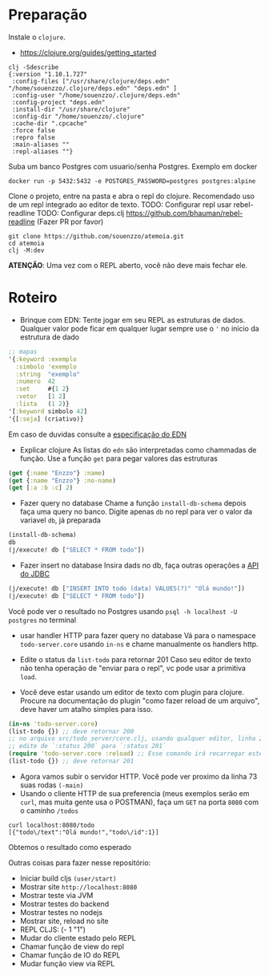 # Preparação

Instale o `clojure`.

- https://clojure.org/guides/getting_started

```shell
clj -Sdescribe
{:version "1.10.1.727"
 :config-files ["/usr/share/clojure/deps.edn" "/home/souenzzo/.clojure/deps.edn" "deps.edn" ]
 :config-user "/home/souenzzo/.clojure/deps.edn"
 :config-project "deps.edn"
 :install-dir "/usr/share/clojure"
 :config-dir "/home/souenzzo/.clojure"
 :cache-dir ".cpcache"
 :force false
 :repro false
 :main-aliases ""
 :repl-aliases ""}
```

Suba um banco Postgres com usuario/senha Postgres. Exemplo em docker

```shell
docker run -p 5432:5432 -e POSTGRES_PASSWORD=postgres postgres:alpine
```

Clone o projeto, entre na pasta e abra o repl do clojure. Recomendado uso de um repl integrado ao editor de texto. TODO:
Configurar repl usar rebel-readline TODO: Configurar deps.clj
https://github.com/bhauman/rebel-readline (Fazer PR por favor)

```shell
git clone https://github.com/souenzzo/atemoia.git
cd atemoia
clj -M:dev
```

**ATENÇÃO**: Uma vez com o REPL aberto, você não deve mais fechar ele.

# Roteiro

- Brinque com EDN:
  Tente jogar em seu REPL as estruturas de dados. Qualquer valor pode ficar em qualquer lugar sempre use o `'` no inicio
  da estrutura de dado

```clojure
;; mapas
'{:keyword :exemplo
  :simbolo 'exemplo
  :string  "exemplo"
  :numero  42
  :set     #{1 2}
  :vetor   [1 2]
  :lista   (1 2)}
'[:keyword simbolo 42]
'{[:seja] (criativo)}
```

Em caso de duvidas consulte a [especificação do EDN](https://github.com/edn-format/edn)

- Explicar clojure As listas do `edn` são interpretadas como chammadas de função. Use a função `get` para pegar valores
  das estruturas

```clojure
(get {:name "Enzzo"} :name)
(get {:name "Enzzo"} :no-name)
(get [:a :b :c] 2)
```

- Fazer query no database Chame a função `install-db-schema` depois faça uma query no banco. Digite apenas `db` no repl
  para ver o valor da variavel `db`, já preparada

```clojure
(install-db-schema)
db
(j/execute! db ["SELECT * FROM todo"])
```

- Fazer insert no database Insira dads no db, faça outras operações
  a [API do JDBC](http://clojure-doc.org/articles/ecosystem/java_jdbc/using_sql.html)

```clojure
(j/execute! db ["INSERT INTO todo (data) VALUES(?)" "Olá mundo!"])
(j/execute! db ["SELECT * FROM todo"])
```

Você pode ver o resultado no Postgres usando `psql -h localhost -U postgres` no terminal

- usar handler HTTP para fazer query no database Vá para o namespace `todo-server.core` usando `in-ns` e chame
  manualmente os handlers http.

- Edite o status da `list-todo` para retornar 201 Caso seu editor de texto não tenha operação de "enviar para o repl",
  vc pode usar a primitiva `load`.

- Você deve estar usando um editor de texto com plugin para clojure. Procure na documentação do plugin "como fazer
  reload de um arquivo", deve haver um atalho simples para isso.

```clojure
(in-ns 'todo-server.core)
(list-todo {}) ;; deve retornar 200
;; no arquivo src/todo_server/core.clj, usando qualquer editor, linha 22.
;; edite de `:status 200` para `:status 201`
(require 'todo-server.core :reload) ;; Esse comando irá recarregar este arquivo no REPL
(list-todo {}) ;; deve retornar 201
```

- Agora vamos subir o servidor HTTP. Você pode ver proximo da linha 73 suas rodas
  `(-main)`
- Usando o cliente HTTP de sua preferencia (meus exemplos serão em `curl`, mas muita gente usa o POSTMAN), faça um `GET`
  na porta `8080` com o caminho `/todos`

```shell
curl localhost:8080/todo
[{"todo\/text":"Olá mundo!","todo\/id":1}]
```

Obtemos o resultado como esperado

Outras coisas para fazer nesse repositório:

- Iniciar build cljs `(user/start)`
- Mostrar site `http://localhost:8080`
- Mostrar teste via JVM
- Mostrar testes do backend
- Mostrar testes no nodejs
- Mostrar site, reload no site
- REPL CLJS: (- 1 "1")
- Mudar do cliente estado pelo REPL
- Chamar função de view do repl
- Chamar função de IO do REPL
- Mudar função view via REPL
